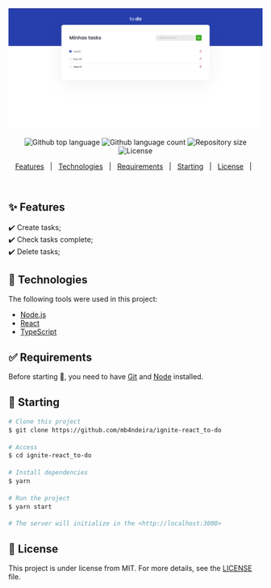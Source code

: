 <img src="https://github.com/mb4ndeira/ignite-react_to-do/blob/main/public/to-do-list.png" alt="to-do list" />



<p align="center">
  <img alt="Github top language" src="https://img.shields.io/github/languages/top/mb4ndeira/ignite-react_to-do">

  <img alt="Github language count" src="https://img.shields.io/github/languages/count/mb4ndeira/ignite-react_to-do">

  <img alt="Repository size" src="https://img.shields.io/github/repo-size/mb4ndeira/ignite-react_to-do?color=%23007acc">

  <img alt="License" src="https://img.shields.io/github/license/mb4ndeira/ignite-react_to-do">
</p>

<!-- Status -->

<!-- <h4 align="center"> 
	🚧  To Do 🚀 Under construction...  🚧
</h4> 

<hr> -->

<p align="center">
  <a href="#sparkles-features">Features</a> &#xa0; | &#xa0;
  <a href="#rocket-technologies">Technologies</a> &#xa0; | &#xa0;
  <a href="#white_check_mark-requirements">Requirements</a> &#xa0; | &#xa0;
  <a href="#checkered_flag-starting">Starting</a> &#xa0; | &#xa0;
  <a href="#memo-license">License</a> &#xa0; | &#xa0;
</p>

<br>

## :sparkles: Features ##

:heavy_check_mark: Create tasks;\
:heavy_check_mark: Check tasks complete;\
:heavy_check_mark: Delete tasks;

## :rocket: Technologies ##

The following tools were used in this project:

- [Node.js](https://nodejs.org/en/)
- [React](https://pt-br.reactjs.org/)
- [TypeScript](https://www.typescriptlang.org/)

## :white_check_mark: Requirements ##

Before starting :checkered_flag:, you need to have [Git](https://git-scm.com) and [Node](https://nodejs.org/en/) installed.

## :checkered_flag: Starting ##

```bash
# Clone this project
$ git clone https://github.com/mb4ndeira/ignite-react_to-do

# Access
$ cd ignite-react_to-do

# Install dependencies
$ yarn

# Run the project
$ yarn start

# The server will initialize in the <http://localhost:3000>
```

## :memo: License ##

This project is under license from MIT. For more details, see the [LICENSE](https://github.com/mb4ndeira/ignite-react_to-do/blob/main/LICENSE.md) file.

&#xa0;

